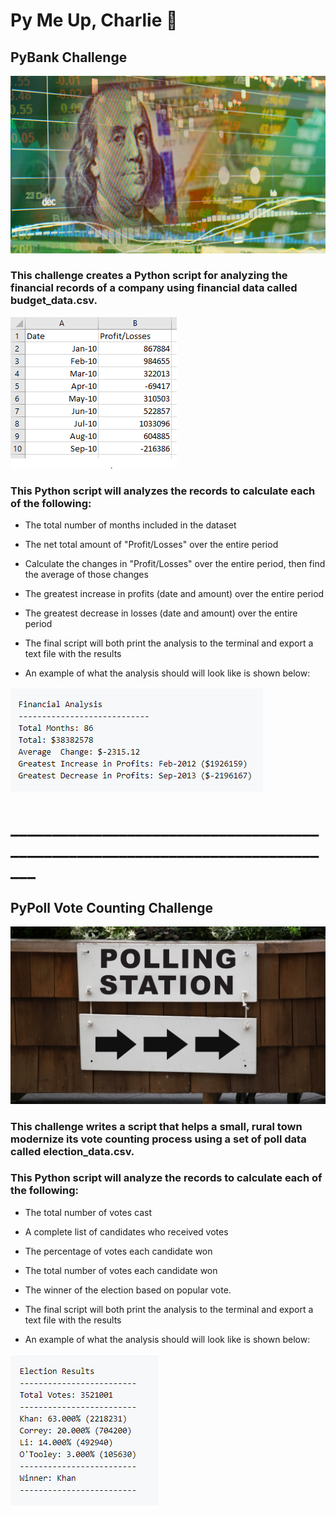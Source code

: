# Py Me Up, Charlie :snake:

## PyBank Challenge

![](Images/revenue-per-lead.png)


### This challenge creates a Python script for analyzing the financial records of a company using financial data called budget_data.csv. 

![](Images/Budget_data.PNG)


### This Python script will analyzes the records to calculate each of the following:

  - The total number of months included in the dataset

  - The net total amount of "Profit/Losses" over the entire period

  - Calculate the changes in "Profit/Losses" over the entire period, then find the average of those changes

  - The greatest increase in profits (date and amount) over the entire period

  - The greatest decrease in losses (date and amount) over the entire period

  - The final script will both print the analysis to the terminal and export a text file with the results

  - An example of what the analysis should will look like is shown below:

![](Images/PyBank_Results.PNG)

# _____________________________________________________________________________
## PyPoll Vote Counting Challenge
![](Images/Vote_counting.png)

### This challenge writes a script that helps a small, rural town modernize its vote counting process using a set of poll data called election_data.csv. 

### This Python script will analyze the records to calculate each of the following:

  - The total number of votes cast

  - A complete list of candidates who received votes

  - The percentage of votes each candidate won

  - The total number of votes each candidate won

  - The winner of the election based on popular vote.
 
  - The final script will both print the analysis to the terminal and export a text file with the results

  - An example of what the analysis should will look like is shown below:

![](Images/PyPoll_Results.PNG)
